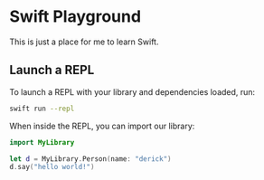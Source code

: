 # Swift Playground
This is just a place for me to learn Swift.

## Launch a REPL
To launch a REPL with your library and dependencies loaded, run:
```sh
swift run --repl
```

When inside the REPL, you can import our library:
```swift
import MyLibrary

let d = MyLibrary.Person(name: "derick")
d.say("hello world!")
```
